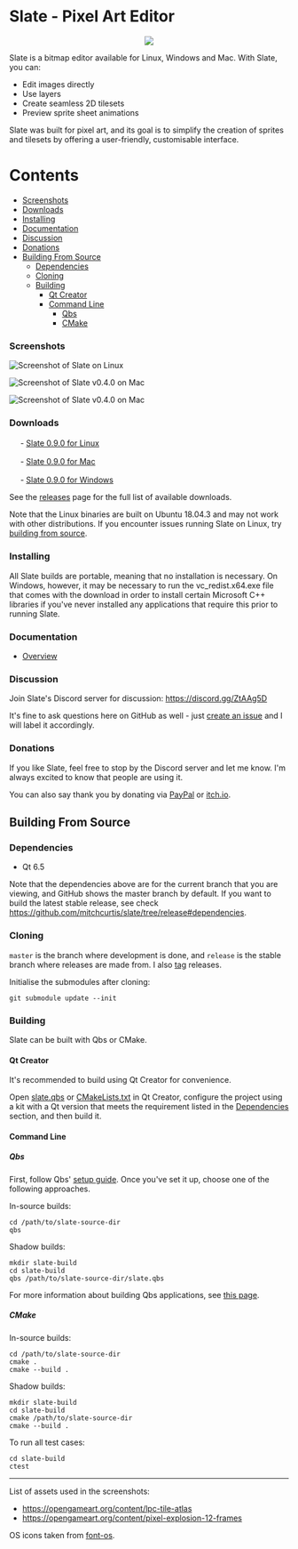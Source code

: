 # Slate - Pixel Art Editor

<p align="center">
  <img src="https://github.com/mitchcurtis/slate/blob/release/app/images/logo/slate-icon-web.svg" />
</p>

Slate is a bitmap editor available for Linux, Windows and Mac. With Slate, you can:

- Edit images directly
- Use layers
- Create seamless 2D tilesets
- Preview sprite sheet animations

Slate was built for pixel art, and its goal is to simplify the creation of sprites and tilesets by offering a user-friendly, customisable interface.

<!--
    Note: generate the table of contents for each file with the following commands:

    cd ~/dev/slate
    doctoc . --github --title '# Contents'
-->

<!-- START doctoc generated TOC please keep comment here to allow auto update -->
<!-- DON'T EDIT THIS SECTION, INSTEAD RE-RUN doctoc TO UPDATE -->
# Contents

  - [Screenshots](#screenshots)
  - [Downloads](#downloads)
  - [Installing](#installing)
  - [Documentation](#documentation)
  - [Discussion](#discussion)
  - [Donations](#donations)
- [Building From Source](#building-from-source)
  - [Dependencies](#dependencies)
  - [Cloning](#cloning)
  - [Building](#building)
    - [Qt Creator](#qt-creator)
    - [Command Line](#command-line)
      - [Qbs](#qbs)
      - [CMake](#cmake)

<!-- END doctoc generated TOC please keep comment here to allow auto update -->

### Screenshots

![Screenshot of Slate on Linux](https://github.com/mitchcurtis/slate/blob/release/doc/images/slate-v0.1.0-tileset-linux.png "Screenshot of Slate on Linux")

![Screenshot of Slate v0.4.0 on Mac](https://github.com/mitchcurtis/slate/blob/release/doc/images/slate-v0.4.0-layers-mac.png "Screenshot of Slate v0.4.0 on Mac")

![Screenshot of Slate v0.4.0 on Mac](https://github.com/mitchcurtis/slate/blob/release/doc/images/slate-v0.4.0-animation-mac.png "Screenshot of Slate v0.4.0 on Mac")

### Downloads ###

<!-- ![Linux](https://github.com/mitchcurtis/slate/blob/release/doc/images/os-icon-tux.svg "Linux") -->
<img src="https://github.com/mitchcurtis/slate/blob/release/doc/images/os-icon-tux.svg" width="16" height="16"> - [Slate 0.9.0 for Linux](https://github.com/mitchcurtis/slate/releases/download/v0.9.0/Slate-v0.9.0-linux.tar.xz)

<!-- ![Mac](https://github.com/mitchcurtis/slate/blob/release/doc/images/os-icon-mac.svg "Mac") -->
<img src="https://github.com/mitchcurtis/slate/blob/release/doc/images/os-icon-mac.svg" width="16" height="16"> - [Slate 0.9.0 for Mac](https://github.com/mitchcurtis/slate/releases/download/v0.9.0/Slate-v0.9.0-mac.dmg)

<!-- ![Windows](https://github.com/mitchcurtis/slate/blob/release/doc/images/os-icon-win.svg "Windows") -->
<img src="https://github.com/mitchcurtis/slate/blob/release/doc/images/os-icon-win.svg" width="16" height="16"> - [Slate 0.9.0 for Windows](https://github.com/mitchcurtis/slate/releases/download/v0.9.0/Slate-v0.9.0-windows.zip)

See the [releases](https://github.com/mitchcurtis/slate/releases) page for the full list of available downloads.

Note that the Linux binaries are built on Ubuntu 18.04.3 and may not work with other distributions. If you encounter issues running Slate on Linux, try [building from source](#building-from-source).

### Installing ###

All Slate builds are portable, meaning that no installation is necessary. On Windows, however, it may be necessary to run the vc_redist.x64.exe file that comes with the download in order to install certain Microsoft C++ libraries if you've never installed any applications that require this prior to running Slate.

### Documentation ###
- [Overview](https://github.com/mitchcurtis/slate/blob/release/doc/overview.md)

### Discussion ###

Join Slate's Discord server for discussion: https://discord.gg/ZtAAg5D

It's fine to ask questions here on GitHub as well - just [create an issue](https://github.com/mitchcurtis/slate/issues/new) and I will label it accordingly.

### Donations ###

If you like Slate, feel free to stop by the Discord server and let me know. I'm always excited to know that people are using it.

You can also say thank you by donating via [PayPal](https://www.paypal.com/cgi-bin/webscr?cmd=_s-xclick&hosted_button_id=LLLVPKU2JW9P8&source=url) or [itch.io](https://mitchcurtis.itch.io/slate).

## Building From Source ##

### Dependencies ###

* Qt 6.5

Note that the dependencies above are for the current branch that you are viewing, and GitHub shows the master branch by default. If you want to build the latest stable release, see check https://github.com/mitchcurtis/slate/tree/release#dependencies.

### Cloning ###

`master` is the branch where development is done, and `release` is the stable branch where releases are made from. I also [tag](https://github.com/mitchcurtis/slate/tags) releases.

Initialise the submodules after cloning:

    git submodule update --init

### Building ###

Slate can be built with Qbs or CMake.

#### Qt Creator ####

It's recommended to build using Qt Creator for convenience.

Open [slate.qbs](https://github.com/mitchcurtis/slate/blob/release/slate.qbs) or [CMakeLists.txt](https://github.com/mitchcurtis/slate/blob/master/CMakeLists.txt) in Qt Creator, configure the project using a kit with a Qt version that meets the requirement listed in the [Dependencies](#dependencies) section, and then build it.

#### Command Line ####

##### Qbs

First, follow Qbs' [setup guide](http://doc.qt.io/qbs/setup.html). Once you've set it up, choose one of the following approaches.

In-source builds:

    cd /path/to/slate-source-dir
    qbs

Shadow builds:

    mkdir slate-build
    cd slate-build
    qbs /path/to/slate-source-dir/slate.qbs

For more information about building Qbs applications, see [this page](http://doc.qt.io/qbs/building-applications.html).

##### CMake

In-source builds:

    cd /path/to/slate-source-dir
    cmake .
    cmake --build .

Shadow builds:

    mkdir slate-build
    cd slate-build
    cmake /path/to/slate-source-dir
    cmake --build .

To run all test cases:

    cd slate-build
    ctest

---

List of assets used in the screenshots:

- https://opengameart.org/content/lpc-tile-atlas
- https://opengameart.org/content/pixel-explosion-12-frames

OS icons taken from [font-os](https://github.com/JeyKeu/font-os).
